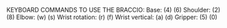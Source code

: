 KEYBOARD COMMANDS TO USE THE BRACCIO:
Base: 		      (4) (6)
Shoulder: 	    (2) (8)
Elbow:		      (w) (s)
Wrist rotation:	(r) (f)
Wrist vertical:	(a) (d)
Gripper:	      (5) (0)
